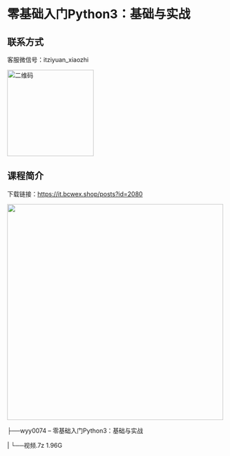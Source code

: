 # 零基础入门Python3：基础与实战

## 联系方式

客服微信号：itziyuan_xiaozhi

<img src="https://ziyuanyun.oss-cn-guangzhou.aliyuncs.com/common/20240614073449/666b82192834a.jpg" width="200" height="200" alt="二维码">

## 课程简介

下载链接：https://it.bcwex.shop/posts?id=2080

<img src="https://ziyuanyun.oss-cn-guangzhou.aliyuncs.com/yun/20240515183644/6644903c7d8ff.jpg" width="500" alt="">

  ├──wyy0074 &#8211; 零基础入门Python3：基础与实战

 | └──视频.7z 1.96G

  